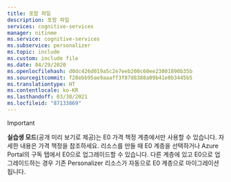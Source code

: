 ```yaml
---
title: 포함 파일
description: 포함 파일
services: cognitive-services
manager: nitinme
ms.service: cognitive-services
ms.subservice: personalizer
ms.topic: include
ms.custom: include file
ms.date: 04/29/2020
ms.openlocfilehash: d0dc426d019a5c2e7eeb200c60ee23001890b35b
ms.sourcegitcommit: f28ebb95ae9aaaff3f87d8388a09b41e0b3445b5
ms.translationtype: HT
ms.contentlocale: ko-KR
ms.lasthandoff: 03/30/2021
ms.locfileid: "87133869"
---
```

> [!Important]
> **실습생 모드**(공개 미리 보기로 제공)는 E0 가격 책정 계층에서만 사용할 수 있습니다. 자세한 내용은 가격 책정을 참조하세요. 리소스를 만들 때 E0 계층을 선택하거나 Azure Portal의 구독 탭에서 E0으로 업그레이드할 수 있습니다. 다른 계층에 있고 E0으로 업그레이드하는 경우 기존 Personalizer 리소스가 자동으로 E0 계층으로 마이그레이션됩니다.